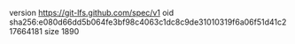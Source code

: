 version https://git-lfs.github.com/spec/v1
oid sha256:e080d66dd5b064fe3bf98c4063c1dc8c9de31010319f6a06f51d41c217664181
size 1890
